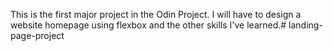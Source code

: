 This is the first major project in the Odin Project. I will have to 
design a website homepage using flexbox and the other skills I've 
learned.# landing-page-project

